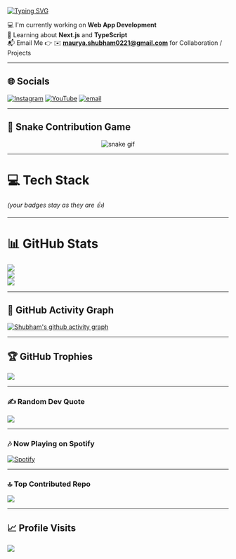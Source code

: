 [![Typing SVG](https://readme-typing-svg.herokuapp.com?font=Fira+Code&weight=600&size=22&pause=1000&color=0AEFFF&width=600&lines=Hi+There+👋;I'm+Shubham+Maurya!;MERN+Stack+Developer;Next.js+%7C+EJS+%7C+TypeScript;Always+Learning+New+Things+🚀)](https://git.io/typing-svg)

💻 I'm currently working on **Web App Development**  
📖 Learning about **Next.js** and **TypeScript**  
📬 Email Me 👉 ✉️ **maurya.shubham0221@gmail.com** for Collaboration / Projects  

---

## 🌐 Socials
[![Instagram](https://img.shields.io/badge/Instagram-%23E4405F.svg?logo=Instagram&logoColor=white)](https://instagram.com/maurya.shubham_01) 
[![YouTube](https://img.shields.io/badge/YouTube-%23FF0000.svg?logo=YouTube&logoColor=white)](https://youtube.com/@@DuoDeveloper01) 
[![email](https://img.shields.io/badge/Email-D14836?logo=gmail&logoColor=white)](mailto:maurya.shubham0221@gmail.com) 

---

## 🐍 Snake Contribution Game
<div align="center">
  <img src="https://github.com/shubhammaurya0221/shubhammaurya0221/blob/output/github-contribution-grid-snake.svg" alt="snake gif" />
</div>

---

# 💻 Tech Stack
*(your badges stay as they are 👍)*

---

# 📊 GitHub Stats
![](https://github-readme-stats.vercel.app/api?username=shubhammaurya0221&theme=transparent&hide_border=false&include_all_commits=true&count_private=true)<br/>
![](https://nirzak-streak-stats.vercel.app/?user=shubhammaurya0221&theme=transparent&hide_border=false)<br/>
![](https://github-readme-stats.vercel.app/api/top-langs/?username=shubhammaurya0221&theme=transparent&hide_border=false&include_all_commits=true&count_private=true&layout=compact)

---

## 🚀 GitHub Activity Graph
[![Shubham's github activity graph](https://github-readme-activity-graph.vercel.app/graph?username=shubhammaurya0221&theme=react-dark)](https://github.com/ashutosh00710/github-readme-activity-graph)

---

## 🏆 GitHub Trophies
![](https://github-profile-trophy.vercel.app/?username=shubhammaurya0221&theme=radical&no-frame=false&no-bg=false&margin-w=4)

---

### ✍️ Random Dev Quote
![](https://quotes-github-readme.vercel.app/api?type=vetical&theme=radical)

---

### 🎶 Now Playing on Spotify
[![Spotify](https://novatorem-bg6a.vercel.app/api/spotify)](https://open.spotify.com/user/yourspotifyid)

---

### 🔝 Top Contributed Repo
![](https://github-contributor-stats.vercel.app/api?username=shubhammaurya0221&limit=5&theme=transparent&combine_all_yearly_contributions=true)

---

## 📈 Profile Visits
[![](https://visitcount.itsvg.in/api?id=shubhammaurya0221&icon=6&color=12)](https://visitcount.itsvg.in)

